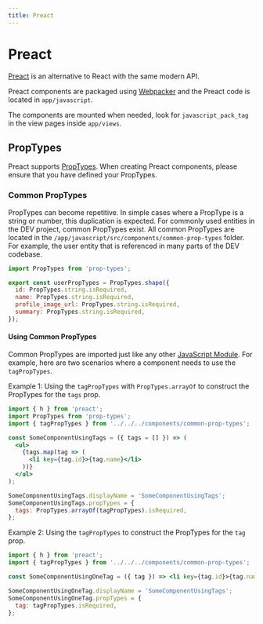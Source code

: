```yaml
---
title: Preact
---
```


# Preact

[Preact](https://preactjs.com/) is an alternative to React with the same modern
API.

Preact components are packaged using [Webpacker](/frontend/webpacker) and the
Preact code is located in `app/javascript`.

The components are mounted when needed, look for `javascript_pack_tag` in the
view pages inside `app/views`.

## PropTypes

Preact supports
[PropTypes](https://reactjs.org/docs/typechecking-with-proptypes.html). When
creating Preact components, please ensure that you have defined your PropTypes.

### Common PropTypes

PropTypes can become repetitive. In simple cases where a PropType is a string or
number, this duplication is expected. For commonly used entities in the DEV
project, common PropTypes exist. All common PropTypes are located in the
`/app/javascript/src/components/common-prop-types` folder. For example, the user
entity that is referenced in many parts of the DEV codebase.

```javascript
import PropTypes from 'prop-types';

export const userPropTypes = PropTypes.shape({
  id: PropTypes.string.isRequired,
  name: PropTypes.string.isRequired,
  profile_image_url: PropTypes.string.isRequired,
  summary: PropTypes.string.isRequired,
});
```

#### Using Common PropTypes

Common PropTypes are imported just like any other
[JavaScript Module](https://developer.mozilla.org/en-US/docs/Web/JavaScript/Guide/Modules).
For example, here are two scenarios where a component needs to use the
`tagPropTypes`.

Example 1: Using the `tagPropTypes` with `PropTypes.arrayOf` to construct the
PropTypes for the `tags` prop.

```jsx
import { h } from 'preact';
import PropTypes from 'prop-types';
import { tagPropTypes } from '../../../components/common-prop-types';

const SomeComponentUsingTags = ({ tags = [] }) => (
  <ul>
    {tags.map(tag => (
      <li key={tag.id}>{tag.name}</li>
    ))}
  </ul>
);

SomeComponentUsingTags.displayName = 'SomeComponentUsingTags';
SomeComponentUsingTags.propTypes = {
  tags: PropTypes.arrayOf(tagPropTypes).isRequired,
};
```

Example 2: Using the `tagPropTypes` to construct the PropTypes for the `tag`
prop.

```jsx
import { h } from 'preact';
import { tagPropTypes } from '../../../components/common-prop-types';

const SomeComponentUsingOneTag = ({ tag }) => <li key={tag.id}>{tag.name}</li>;

SomeComponentUsingOneTag.displayName = 'SomeComponentUsingTags';
SomeComponentUsingOneTag.propTypes = {
  tag: tagPropTypes.isRequired,
};
```
